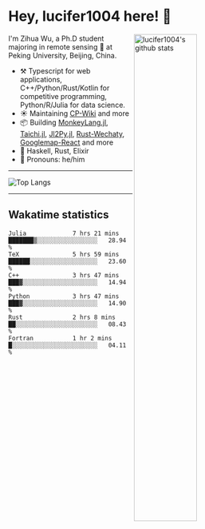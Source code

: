 # Hey, lucifer1004 here! :wave:

<img width="50%" align="right" alt="lucifer1004's github stats" src="https://github-readme-stats.vercel.app/api?username=lucifer1004&show_icons=true">

I'm Zihua Wu, a Ph.D student majoring in remote sensing :satellite: at Peking University, Beijing, China.

- :hammer_and_pick: Typescript for web applications, C++/Python/Rust/Kotlin for competitive programming, Python/R/Julia for data science.
- :sunny: Maintaining [CP-Wiki](https://cp-wiki.vercel.app) and more 
- :package: Building [MonkeyLang.jl](https://github.com/lucifer1004/MonkeyLang.jl), [Taichi.jl](https://github.com/lucifer1004/Taichi.jl), [Jl2Py.jl](https://github.com/lucifer1004/Jl2Py.jl), [Rust-Wechaty](https://github.com/wechaty/rust-wechaty), [Googlemap-React](https://github.com/googlemap-react/googlemap-react) and more
- :seedling: Haskell, Rust, Elixir
- :man: Pronouns: he/him

---

![Top Langs](https://github-readme-stats.vercel.app/api/top-langs/?username=lucifer1004&layout=compact)

---

## Wakatime statistics

<!--START_SECTION:waka-->

```text
Julia             7 hrs 21 mins   ███████▒░░░░░░░░░░░░░░░░░   28.94 %
TeX               5 hrs 59 mins   ██████░░░░░░░░░░░░░░░░░░░   23.60 %
C++               3 hrs 47 mins   ███▓░░░░░░░░░░░░░░░░░░░░░   14.94 %
Python            3 hrs 47 mins   ███▓░░░░░░░░░░░░░░░░░░░░░   14.90 %
Rust              2 hrs 8 mins    ██░░░░░░░░░░░░░░░░░░░░░░░   08.43 %
Fortran           1 hr 2 mins     █░░░░░░░░░░░░░░░░░░░░░░░░   04.11 %
```

<!--END_SECTION:waka-->
